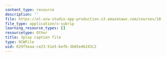 ```yaml
---
content_type: resource
description: ''
file: https://ol-ocw-studio-app-production.s3.amazonaws.com/courses/18-06sc-linear-algebra-fall-2011/629f5eaace2351e5befb3b65e46243c2_KUuxdk_V7To.vtt
file_type: application/x-subrip
learning_resource_types: []
resourcetype: Other
title: 3play caption file
type: OCWFile
uid: 629f5eaa-ce23-51e5-befb-3b65e46243c2
---
```

